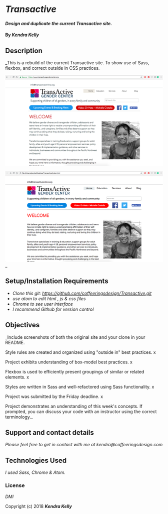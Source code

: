 # _Transactive_

#### _Design and duplicate the current Transactive site._

#### By _**Kendra Kelly**_

## Description

_This is a rebuild of the current Transactive site. To show use of Sass, flexbox, and correct outside in CSS practices.

![The original site](img/Transactive.png?raw=true "Transactive")

![My Rebuild](img/rebuild.png?raw=true "My rebuilt of Transactive")
_

## Setup/Installation Requirements

* _Clone this git: https://github.com/coffeeringsdesign/Transactive.git_
* _use atom to edit html , js & css files_
* _Chrome to see user interface_
* _I recommend Github for version control_


## Objectives

_Include screenshots of both the original site and your clone in your README.

Style rules are created and organized using "outside in" best practices. x

Project exhibits understanding of box-model best practices. x

Flexbox is used to efficiently present groupings of similar or related elements. x

Styles are written in Sass and well-refactored using Sass functionality. x

Project was submitted by the Friday deadline. x

Project demonstrates an understanding of this week's concepts. If prompted, you can discuss your code with an instructor using the correct terminology._

## Support and contact details

_Please feel free to get in contact with me at kendra@coffeeringsdesign.com_

## Technologies Used

_I used Sass, Chrome & Atom._

### License

*DMI*

Copyright (c) 2018 **_Kendra Kelly_**
